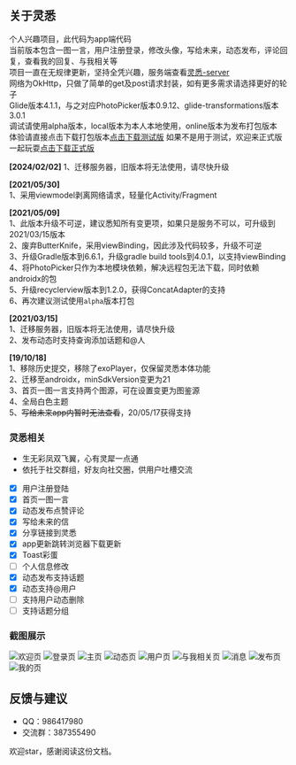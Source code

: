 ## 关于灵悉  

个人兴趣项目，此代码为app端代码  
当前版本包含一图一言，用户注册登录，修改头像，写给未来，动态发布，评论回复，查看我的回复、与我相关等  
项目一直在无规律更新，坚持全凭兴趣，服务端查看[灵悉-server](https://github.com/happycao/lingxi-server)  
网络为OkHttp，只做了简单的get及post请求封装，如有更多需求请选择更好的轮子  
Glide版本4.1.1，与之对应PhotoPicker版本0.9.12、glide-transformations版本3.0.1  
调试请使用alpha版本，local版本为本人本地使用，online版本为发布打包版本  
体验请直接点击下载打包版本[点击下载测试版](http://218.93.206.115:10521/download/lingxi-test.apk)
如果不是用于测试，欢迎来正式版一起玩耍[点击下载正式版](http://218.93.206.115:10521/download/lingxi.apk)

**[2024/02/02]**
1、迁移服务器，旧版本将无法使用，请尽快升级

**[2021/05/30]**  
1、采用viewmodel剥离网络请求，轻量化Activity/Fragment  

**[2021/05/09]**  
1、此版本升级不可逆，建议悉知所有变更项，如果只是服务不可以，可升级到2021/03/15版本  
2、废弃ButterKnife，采用viewBinding，因此涉及代码较多，升级不可逆  
3、升级Gradle版本到6.6.1，升级gradle build tools到4.0.1，以支持viewBinding  
4、将PhotoPicker只作为本地模块依赖，解决远程包无法下载，同时依赖androidx的包  
5、升级recyclerview版本到1.2.0，获得ConcatAdapter的支持  
6、再次建议测试使用`alpha`版本打包  

**[2021/03/15]**  
1、迁移服务器，旧版本将无法使用，请尽快升级  
2、发布动态时支持查询添加话题和@人  

**[19/10/18]**  
1、移除历史提交，移除了exoPlayer，仅保留灵悉本体功能  
2、迁移至androidx，minSdkVersion变更为21  
3、首页一图一言支持两个图源，可在设置变更为图鉴源  
4、全局白色主题  
5、~~写给未来app内暂时无法查看~~，20/05/17获得支持  

### 灵悉相关  

- 生无彩凤双飞翼，心有灵犀一点通  
- 依托于社交群组，好友向社交圈，供用户吐槽交流  
- [x] 用户注册登陆  
- [x] 首页一图一言  
- [x] 动态发布点赞评论  
- [x] 写给未来的信  
- [x] 分享链接到灵悉  
- [x] app更新跳转浏览器下载更新  
- [x] Toast彩蛋  
- [ ] 个人信息修改  
- [x] 动态发布支持话题  
- [x] 动态支持@用户  
- [ ] 支持用户动态删除  
- [ ] 支持话题分组  
  
### 截图展示  
![欢迎页](screenshot/Screenshot_welcome.jpg)
![登录页](screenshot/Screenshot_login.jpg)
![主页](screenshot/Screenshot_home.jpg)
![动态页](screenshot/Screenshot_feed.jpg)
![用户页](screenshot/Screenshot_user.jpg)
![与我相关页](screenshot/Screenshot_relevant.jpg)
![消息](screenshot/Screenshot_message.jpg)
![发布页](screenshot/Screenshot_publish.jpg)
![我的页](screenshot/Screenshot_mine.jpg)

## 反馈与建议
- QQ：986417980  
- 交流群：387355490  
  

欢迎star，感谢阅读这份文档。  